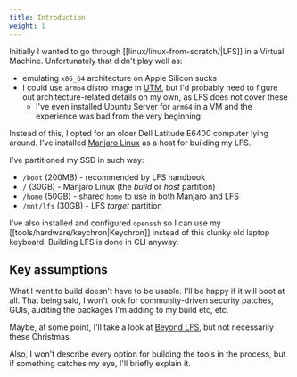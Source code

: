 ```yaml
---
title: Introduction
weight: 1
---
```


Initially I wanted to go through [[linux/linux-from-scratch/|LFS]] in a Virtual Machine. Unfortunately that didn't play well as:

- emulating `x86_64` architecture on Apple Silicon sucks
- I could use `arm64` distro image in [UTM](https://getutm.app/), but I'd probably need to figure out architecture-related details on my own, as LFS does not cover these
  - I've even installed Ubuntu Server for `arm64` in a VM and the experience was bad from the very beginning.

Instead of this, I opted for an older Dell Latitude E6400 computer lying around. I've installed [Manjaro Linux](https://manjaro.org/) as a host for building my LFS.

I've partitioned my SSD in such way:

- `/boot` (200MB) - recommended by LFS handbook
- `/` (30GB) - Manjaro Linux (the _build_ or _host_ partition)
- `/home` (50GB) - shared `home` to use in both Manjaro and LFS
- `/mnt/lfs` (30GB) - LFS _target_ partition

I've also installed and configured `openssh` so I can use my [[tools/hardware/keychron|Keychron]] instead of this clunky old laptop keyboard. Building LFS is done in CLI anyway.

## Key assumptions

What I want to build doesn't have to be usable. I'll be happy if it will boot at all. That being said, I won't look for community-driven security patches, GUIs, auditing the packages I'm adding to my build etc, etc.

Maybe, at some point, I'll take a look at [Beyond LFS](https://www.linuxfromscratch.org/blfs/), but not necessarily these Christmas.

Also, I won't describe every option for building the tools in the process, but if something catches my eye, I'll briefly explain it.

